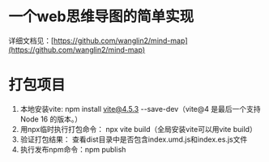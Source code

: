 # 一个web思维导图的简单实现

详细文档见：[https://github.com/wanglin2/mind-map](https://github.com/wanglin2/mind-map)

# 打包项目
1. 本地安装vite: npm install vite@4.5.3 --save-dev（vite@4 是最后一个支持 Node 16 的版本。）
2. 用npx临时执行打包命令： npx vite build（全局安装vite可以用vite build）
3. 验证打包结果： 查看dist目录中是否包含index.umd.js和index.es.js文件
4. 执行发布npm命令：npm publish